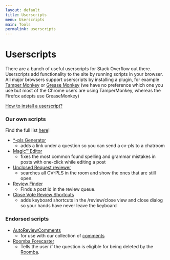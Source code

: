 ```yaml
---
layout: default
title: Userscripts
menu: Userscripts
main: Tools
permalink: userscripts
---
```


# Userscripts

There are a bunch of useful userscripts for Stack Overflow out there. Userscripts add functionality to the site by running scripts in your browser. All major browsers support userscripts by installing a plugin, for example [Tamper Monkey](https://tampermonkey.net/) or [Grease Monkey](https://addons.mozilla.org/en-US/firefox/addon/greasemonkey/) (we have no preference which one you use but most of the Chrome users are using TamperMonkey, whereas the Firefox adepts use GreaseMonkey)

[How to install a userscript?](https://greasyfork.org/en/help/installing-user-scripts)

### Our own scripts

Find the full list [here](https://github.com/SO-Close-Vote-Reviewers/UserScripts)!

 - [\*-pls Generator](https://github.com/SO-Close-Vote-Reviewers/UserScripts/blob/master/SECloseVoteRequestGenerator.user.js)
   -  adds a link under a question so you can send a cv-pls to a chatroom  
 - [Magic™ Editor](https://github.com/SO-Close-Vote-Reviewers/UserScripts/blob/master/Magic%E2%84%A2Editor.user.js)
   - fixes the most common found spelling and grammar mistakes in posts with one-click while editing a post   
 - [Unclosed Request reviewer](https://github.com/SO-Close-Vote-Reviewers/UserScripts/blob/master/UnclosedRequestReview.user.js)
   - searches all CV-PLS in the room and show the ones that are still open.   
 - [Review Finder](https://github.com/SO-Close-Vote-Reviewers/UserScripts/blob/master/ReviewFinder.user.js)
   - Finds a post id in the review queue.  
 - [Close Vote Review Shortcuts](https://github.com/SO-Close-Vote-Reviewers/UserScripts/blob/master/CloseVoteShortcuts.user.js)
   - adds keyboard shortcuts in the /review/close view and close dialog so your hands have never leave the keyboard   


### Endorsed scripts

 - [AutoReviewComments](http://stackapps.com/questions/2116/autoreviewcomments-pro-forma-comments-for-se)
   - for use with our collection of [comments](https://github.com/SO-Close-Vote-Reviewers/auto-comments)
 - [Roomba Forecaster](https://github.com/makyen/StackExchange-userscripts/tree/master/Roomba-Forecaster) 
   - Tells the user if the question is eligible for being deleted by the [Roomba](http://stackoverflow.com/help/roomba).
